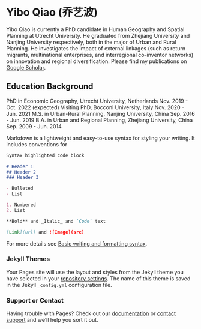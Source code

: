 # Yibo Qiao (乔艺波)

Yibo Qiao is currently a PhD candidate in Human Geography and Spatial Planning at Utrecht University. He graduated from Zhejiang University and Nanjing University respectively, both in the major of Urban and Rural Planning. He investigates the impact of external linkages (such as return migrants, multinational enterprises, and interregional co-inventor networks) on innovation and regional diversification. Please find my publications on [Google Scholar](https://scholar.google.com/citations?hl=nl&user=gabVn1UAAAAJ).

## Education Background

PhD in Economic Geography, Utrecht University, Netherlands     Nov. 2019 - Oct. 2022 (expected)
Visiting PhD, Bocconi University, Italy                                Nov. 2020 - Jun. 2021
M.S. in Urban-Rural Planning, Nanjing University, China                 Sep. 2016 - Jun. 2019
B.A. in Urban and Regional Planning, Zhejiang University, China           Sep. 2009 - Jun. 2014



Markdown is a lightweight and easy-to-use syntax for styling your writing. It includes conventions for

```markdown
Syntax highlighted code block

# Header 1
## Header 2
### Header 3

- Bulleted
- List

1. Numbered
2. List

**Bold** and _Italic_ and `Code` text

[Link](url) and ![Image](src)
```

For more details see [Basic writing and formatting syntax](https://docs.github.com/en/github/writing-on-github/getting-started-with-writing-and-formatting-on-github/basic-writing-and-formatting-syntax).

### Jekyll Themes

Your Pages site will use the layout and styles from the Jekyll theme you have selected in your [repository settings](https://github.com/QiaoZhengzhi/qiaozhengzhi.github.io/settings/pages). The name of this theme is saved in the Jekyll `_config.yml` configuration file.

### Support or Contact

Having trouble with Pages? Check out our [documentation](https://docs.github.com/categories/github-pages-basics/) or [contact support](https://support.github.com/contact) and we’ll help you sort it out.
